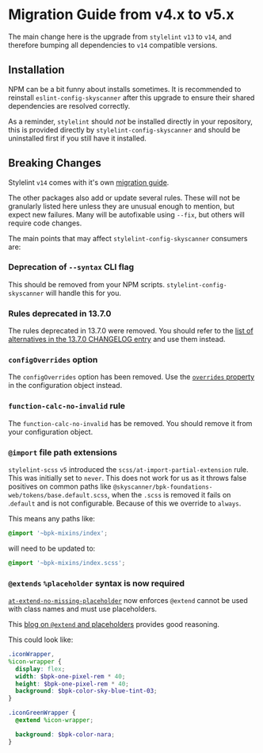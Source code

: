 # Migration Guide from v4.x to v5.x

The main change here is the upgrade from `stylelint` `v13` to `v14`, and therefore bumping all dependencies to `v14` compatible versions.

## Installation

NPM can be a bit funny about installs sometimes. It is recommended to reinstall `eslint-config-skyscanner` after this upgrade to ensure their shared dependencies are resolved correctly.

As a reminder, `stylelint` should *not* be installed directly in your repository, this is provided directly by `stylelint-config-skyscanner` and should be uninstalled first if you still have it installed.

## Breaking Changes

Stylelint `v14` comes with it's own [migration guide](https://github.com/stylelint/stylelint/blob/14.0.0/docs/migration-guide/to-14.md).

The other packages also add or update several rules. These will not be granularly listed here unless they are unusual enough to mention, but expect new failures. Many will be autofixable using `--fix`, but others will require code changes.

The main points that may affect `stylelint-config-skyscanner` consumers are:

### Deprecation of `--syntax` CLI flag

This should be removed from your NPM scripts. `stylelint-config-skyscanner` will handle this for you.

### Rules deprecated in 13.7.0

The rules deprecated in 13.7.0 were removed. You should refer to the [list of alternatives in the 13.7.0 CHANGELOG entry](https://github.com/stylelint/stylelint/blob/14.0.0/CHANGELOG.md#1370) and use them instead.

### `configOverrides` option

The `configOverrides` option has been removed. Use the [`overrides` property](https://github.com/stylelint/stylelint/blob/14.0.0/docs/user-guide/configure.md#overrides) in the configuration object instead.

### `function-calc-no-invalid` rule

The `function-calc-no-invalid` has be removed. You should remove it from your configuration object.

### `@import` file path extensions

`stylelint-scss` `v5` introduced the `scss/at-import-partial-extension` rule. This was initially set to `never`. This does not work for us as it throws false positives on common paths like `@skyscanner/bpk-foundations-web/tokens/base.default.scss`, when the `.scss` is removed it fails on .`default` and is not configurable. Because of this we override to `always`.

This means any paths like:

```scss
@import '~bpk-mixins/index';
```

will need to be updated to:

```scss
@import '~bpk-mixins/index.scss';
```

### `@extends` `%placeholder` syntax is now required

[`at-extend-no-missing-placeholder`](https://github.com/stylelint-scss/stylelint-scss/blob/master/src/rules/at-extend-no-missing-placeholder/README.md) now enforces `@extend` cannot be used with class names and must use placeholders.

This [blog on `@extend` and placeholders](https://daveredfern.com/use-sass-placeholders-and-extend-wisely-a-cautionary-tale/) provides good reasoning.

This could look like:

```scss
.iconWrapper,
%icon-wrapper {
  display: flex;
  width: $bpk-one-pixel-rem * 40;
  height: $bpk-one-pixel-rem * 40;
  background: $bpk-color-sky-blue-tint-03;
}

.iconGreenWrapper {
  @extend %icon-wrapper;

  background: $bpk-color-nara;
}
```
